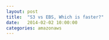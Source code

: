 ```yaml
---
layout: post
title:  "S3 vs EBS, Which is faster?"
date:   2014-02-02 10:00:00
categories: amazonaws
---
```


